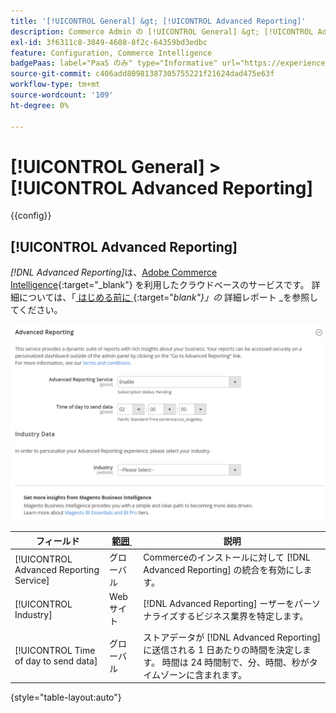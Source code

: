 ```yaml
---
title: '[!UICONTROL General] &gt; [!UICONTROL Advanced Reporting]'
description: Commerce Admin の [!UICONTROL General] &gt; [!UICONTROL Advanced Reporting] ページで設定を確認します。
exl-id: 3f6311c8-3849-4608-8f2c-64359bd3edbc
feature: Configuration, Commerce Intelligence
badgePaas: label="PaaS のみ" type="Informative" url="https://experienceleague.adobe.com/ja/docs/commerce/user-guides/product-solutions" tooltip="Adobe Commerce on Cloud プロジェクト（Adobeが管理する PaaS インフラストラクチャ）およびオンプレミスプロジェクトにのみ適用されます。"
source-git-commit: c406add80981387305755221f21624dad475e63f
workflow-type: tm+mt
source-wordcount: '109'
ht-degree: 0%

---
```


# [!UICONTROL General] > [!UICONTROL Advanced Reporting]

{{config}}

## [!UICONTROL Advanced Reporting]

_[!DNL Advanced Reporting]_&#x200B;は、[Adobe Commerce Intelligence][1]{:target="_blank"} を利用したクラウドベースのサービスです。 詳細については、「[ はじめる前に ][2]{:target="_blank"}」の_ 詳細レポート _を参照してください。

![&#x200B; 高度なレポート &#x200B;](./assets/advanced-reporting.png)<!-- zoom -->

<!-- [Advanced Reporting](https://experienceleague.adobe.com/ja/docs/commerce-admin/start/reporting/business-intelligence#advanced-reporting) -->

| フィールド | [&#x200B; 範囲 &#x200B;](../../getting-started/websites-stores-views.md#scope-settings) | 説明 |
|--- |--- |--- |
| [!UICONTROL Advanced Reporting Service] | グローバル | Commerceのインストールに対して [!DNL Advanced Reporting] の統合を有効にします。 |
| [!UICONTROL Industry] | Web サイト | [!DNL Advanced Reporting] ーザーをパーソナライズするビジネス業界を特定します。 |
| [!UICONTROL Time of day to send data] | グローバル | ストアデータが [!DNL Advanced Reporting] に送信される 1 日あたりの時間を決定します。 時間は 24 時間制で、分、時間、秒がタイムゾーンに含まれます。 |

{style="table-layout:auto"}

[1]: https://experienceleague.adobe.com/docs/commerce-business-intelligence/mbi/getting-started.html?lang=ja
[2]: https://experienceleague.adobe.com/docs/commerce-admin/start/reporting/business-intelligence.html?lang=ja#advanced-reporting
